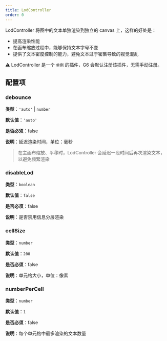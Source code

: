 ```yaml
---
title: LodController
order: 0
---
```


LodController 将图中的文本单独渲染到独立的 canvas 上，这样的好处是：

- 提高渲染性能
- 在画布缩放过程中，能够保持文本字号不变
- 提供了文本密度控制的能力，避免文本过于密集导致的视觉混乱

⚠️ LodController 是一个 `单例` 的插件，G6 会默认注册该插件，无需手动注册。

## 配置项

### debounce

**类型**：`'auto'` | `number`

**默认值**：`'auto'`

**是否必须**：false

**说明**：延迟渲染时间，单位：毫秒

> 在主画布缩放、平移时，LodController 会延迟一段时间后再次渲染文本，以避免频繁渲染

### disableLod

**类型**：`boolean`

**默认值**：`false`

**是否必须**：false

**说明**：是否禁用信息分层渲染

### cellSize

**类型**：`number`

**默认值**：`200`

**是否必须**：false

**说明**：单元格大小，单位：像素

### numberPerCell

**类型**：`number`

**默认值**：`1`

**是否必须**：false

**说明**：每个单元格中最多渲染的文本数量
